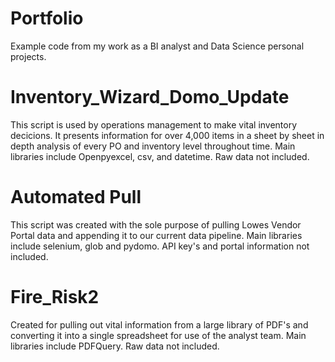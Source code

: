 # Portfolio
Example code from my work as a BI analyst and Data Science personal projects. 

# Inventory_Wizard_Domo_Update
This script is used by operations management to make vital inventory decicions. It presents information for over 4,000 items in a sheet by sheet in depth analysis of every PO and inventory level throughout time.
Main libraries include Openpyexcel, csv, and datetime. Raw data not included. 

# Automated Pull 
This script was created with the sole purpose of pulling Lowes Vendor Portal data and appending it to our current data pipeline. 
Main libraries include selenium, glob and pydomo. API key's and portal information not included. 

# Fire_Risk2 
Created for pulling out vital information from a large library of PDF's and converting it into a single spreadsheet for use of the analyst team. 
Main libraries include PDFQuery. Raw data not included. 

